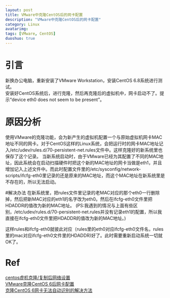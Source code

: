 ```yaml
---
layout: post
title: VMware中克隆CentOS后的网卡配置
description: "VMware中克隆CentOS后的网卡配置"
category: Linux
avatarimg:
tags: [VMware, CentOS]
duoshuo: true
---
```


# 引言
新换办公电脑，重新安装了VMware Workstation，安装CentOS 6.8系统进行测试。  
安装好CentOS系统后，进行克隆，然后再克隆后的虚拟机中，网卡启动不了。提示“device eth0 does not seem to be present”。

# 原因分析
使用VMware的克隆功能，会为新产生的虚拟机配置一个与原始虚拟机网卡MAC地址不同的网卡。对于CentOS这样的Linux系统，会把运行时的网卡MAC地址记入/etc/udev/rules.d/70-persistent-net.rules文件中。这样克隆好的新系统里也保存了这个记录。
当新系统启动时，由于VMware已经为其配置了不同的MAC地址，因此系统会在启动扫描硬件时把这个新的MAC地址的网卡当做是eth1，并且增加记入上述文件中。而此时配置文件里的/etc/sysconfig/network-scripts/ifcfg-eth0里记录的还是原来的MAC地址，而这个MAC地址在新系统里是不存在的，所以无法启动。


#解决办法
在新系统里，把rules文件里记录的老MAC对应的那个eth0一行删除掉，然后把新MAC对应的eth1的名字改为eth0。然后在ifcfg-eth0文件里把HDADDR的值改为新的MAC地址。
(PS:我遇到的情况与上面有些区别，/etc/udev/rules.d/70-persistent-net.rules并没有记录eth1的配置，所以我直接在ifcfg-eth0文件里把HDADDR的值改为新的MAC地址。)

这样rules和ifcfg-eth0就彼此对应（rules里的eth0对应ifcfg-eth0文件名，rules里的mac对应ifcfg-eth0文件里的HDADDR)好了。此时需要重新启动系统一切就OK了。

# Ref
[centos虚机克隆/复制后网络设置](http://welcome66.iteye.com/blog/2187923)  
[VMware克隆CentOS 6后网卡配置](http://www.centoscn.com/CentOS/config/2015/0129/4589.html)  
[克隆CentOS 6网卡无法自动识别的解决方法](http://www.ahlinux.com/centos/20603.html)  

